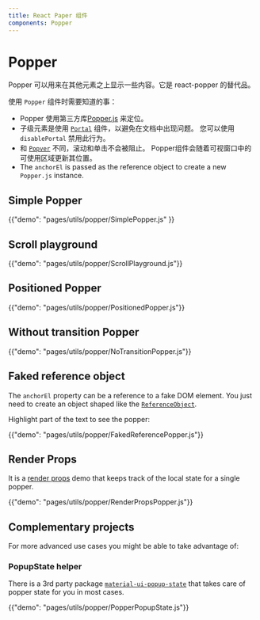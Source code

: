 ```yaml
---
title: React Paper 组件
components: Popper
---
```

# Popper

<p class="description">Popper 可以用来在其他元素之上显示一些内容。它是 react-popper 的替代品。</p>

使用 `Popper` 组件时需要知道的事：

- Popper 使用第三方库[Popper.js](https://github.com/FezVrasta/popper.js) 来定位。
- 子级元素是使用 [`Portal`](/utils/portal/) 组件，以避免在文档中出现问题。 您可以使用 `disablePortal` 禁用此行为。
- 和 [`Popver`](/utils/popover/) 不同，滚动和单击不会被阻止。 Popper组件会随着可视窗口中的可使用区域更新其位置。
- The `anchorEl` is passed as the reference object to create a new `Popper.js` instance.

## Simple Popper

{{"demo": "pages/utils/popper/SimplePopper.js" }}

## Scroll playground

{{"demo": "pages/utils/popper/ScrollPlayground.js"}}

## Positioned Popper

{{"demo": "pages/utils/popper/PositionedPopper.js"}}

## Without transition Popper

{{"demo": "pages/utils/popper/NoTransitionPopper.js"}}

## Faked reference object

The `anchorEl` property can be a reference to a fake DOM element. You just need to create an object shaped like the [`ReferenceObject`](https://github.com/FezVrasta/popper.js/blob/0642ce0ddeffe3c7c033a412d4d60ce7ec8193c3/packages/popper/index.d.ts#L118-L123).

Highlight part of the text to see the popper:

{{"demo": "pages/utils/popper/FakedReferencePopper.js"}}

## Render Props

It is a [render props](https://reactjs.org/docs/render-props.html) demo that keeps track of the local state for a single popper.

{{"demo": "pages/utils/popper/RenderPropsPopper.js"}}

## Complementary projects

For more advanced use cases you might be able to take advantage of:

### PopupState helper

There is a 3rd party package [`material-ui-popup-state`](https://github.com/jcoreio/material-ui-popup-state) that takes care of popper state for you in most cases.

{{"demo": "pages/utils/popper/PopperPopupState.js"}}